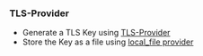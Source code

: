 ### TLS-Provider
- Generate a TLS Key using [TLS-Provider](https://registry.terraform.io/providers/hashicorp/tls/latest/docs)
- Store the Key as a file using [local_file provider](https://registry.terraform.io/providers/hashicorp/local/latest/docs/resources/file)